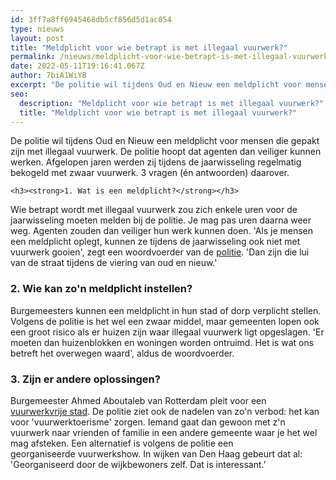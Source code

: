 ```yaml
---
id: 3ff7a8ff6945468db5cf856d5d1ac054
type: nieuws
layout: post
title: "Meldplicht voor wie betrapt is met illegaal vuurwerk?"
permalink: /nieuws/meldplicht-voor-wie-betrapt-is-met-illegaal-vuurwerk/
date: 2022-05-11T19:16:41.067Z
author: 7biA1WiYB
excerpt: "De politie wil tijdens Oud en Nieuw een meldplicht voor mensen die gepakt zijn met illegaal vuurwerk. De politie hoopt dat agenten dan veiliger kunnen werken. Afgelopen jaren werden zij tijdens de jaarwisseling regelmatig bekogeld met zwaar vuurwerk. 3 vragen (én antwoorden) daarover.  "
seo:
  description: "Meldplicht voor wie betrapt is met illegaal vuurwerk?"
  title: "Meldplicht voor wie betrapt is met illegaal vuurwerk?"
---
```

De politie wil tijdens Oud en Nieuw een meldplicht voor mensen die gepakt zijn met illegaal vuurwerk. De politie hoopt dat agenten dan veiliger kunnen werken. Afgelopen jaren werden zij tijdens de jaarwisseling regelmatig bekogeld met zwaar vuurwerk. 3 vragen (én antwoorden) daarover.  

    <h3><strong>1. Wat is een meldplicht?</strong></h3>
<p>Wie betrapt wordt met illegaal vuurwerk zou zich enkele uren voor de jaarwisseling moeten melden bij de politie. Je mag pas uren daarna weer weg. Agenten zouden dan veiliger hun werk kunnen doen. 'Als je mensen een meldplicht oplegt, kunnen ze tijdens de jaarwisseling ook niet met vuurwerk gooien', zegt een woordvoerder van de <a href="https://www.politie.nl/nieuws/2018/november/2/00-pleidooi-voor-meldplicht-vuurwerkvandalen.html" target="_blank">politie</a>. 'Dan zijn die lui van de straat tijdens de viering van oud en nieuw.'</p>
<h3><strong>2. Wie kan zo'n meldplicht instellen?</strong></h3>
<p>Burgemeesters kunnen een meldplicht in hun stad of dorp verplicht stellen. Volgens de politie is het wel een zwaar middel, maar gemeenten lopen ook een groot risico als er huizen zijn waar illegaal vuurwerk ligt opgeslagen. 'Er moeten dan huizenblokken en woningen worden ontruimd. Het is wat ons betreft het overwegen waard', aldus de woordvoerder.</p>
<h3><strong>3. Zijn er andere oplossingen?</strong></h3>
<p>Burgemeester Ahmed Aboutaleb van Rotterdam pleit voor een <a href="https://www.ad.nl/rotterdam/rotterdam-vuurwerk-tijdens-oud-en-nieuw-alleen-in-vuurwerkzones~afe25186/" target="_blank">vuurwerkvrije stad</a>. De politie ziet ook de nadelen van zo'n verbod: het kan voor 'vuurwerktoerisme' zorgen. Iemand gaat dan gewoon met z'n vuurwerk naar vrienden of familie in een andere gemeente waar je het wel mag afsteken. Een alternatief is volgens de politie een georganiseerde vuurwerkshow. In wijken van Den Haag gebeurt dat al: 'Georganiseerd door de wijkbewoners zelf. Dat is interessant.’</p>  
